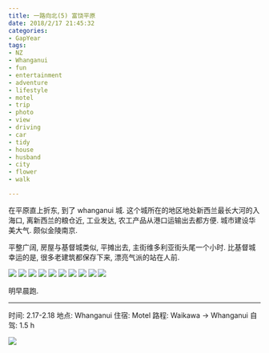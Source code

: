 ```yaml
---
title: 一路向北(5) 富饶平原
date: 2018/2/17 21:45:32
categories: 
- GapYear
tags:
- NZ
- Whanganui
- fun
- entertainment
- adventure
- lifestyle
- motel
- trip
- photo
- view
- driving
- car 
- tidy
- house
- husband
- city
- flower
- walk

---
```


在平原直上折东, 到了 whanganui 城. 这个城所在的地区地处新西兰最长大河的入海口, 离新西兰的粮仓近, 工业发达, 农工产品从港口运输出去都方便. 城市建设华美大气. 颇似金陵南京. 

平整广阔, 房屋与基督城类似, 平摊出去, 主街维多利亚街头尾一个小时. 比基督城幸运的是, 很多老建筑都保存下来, 漂亮气派的站在人前.

![](https://ws4.sinaimg.cn/large/006tNc79gy1fojjydht1tj31kw16o1ky.jpg)
![](https://ws4.sinaimg.cn/large/006tNc79gy1fojjzuwfa6j31kw16ob2a.jpg)
![](https://ws2.sinaimg.cn/large/006tNc79gy1fojjzlpdlcj31kw16ou0x.jpg)
![](https://ws2.sinaimg.cn/large/006tNc79gy1fojjzhwgcwj31kw16oe81.jpg)
![](https://ws4.sinaimg.cn/large/006tNc79gy1fojjz8wm9qj31kw16ob2a.jpg)
![](https://ws4.sinaimg.cn/large/006tNc79gy1fojjz4fgmwj31kw16oe82.jpg)
![](https://ws2.sinaimg.cn/large/006tNc79gy1fojjz138nvj31kw16ox6q.jpg)
![](https://ws3.sinaimg.cn/large/006tNc79gy1fojk1popxbj31kw0w0u0x.jpg)
![](https://ws4.sinaimg.cn/large/006tNc79gy1fojk1hiz6hj31kw0w0x6q.jpg)
![](https://ws1.sinaimg.cn/large/006tNc79gy1fojk1cfxg7j31kw0w0b2a.jpg)

明早晨跑.

***

时间: 2.17-2.18
地点: Whanganui
住宿: Motel
路程: Waikawa -> Whanganui
自驾: 1.5 h

![](https://ws4.sinaimg.cn/large/006tNc79gy1fojk50itpej30yi1pcb2a.jpg)


